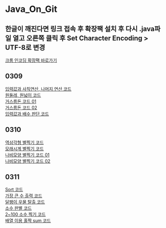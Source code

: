 # Java_On_Git

## 한글이 깨진다면 링크 접속 후 확장팩 설치 후 다시 .java파일 열고 오른쪽 클릭 후 Set Character Encoding > UTF-8로 변경
[크롬 인코딩 확장팩 바로가기](https://chrome.google.com/webstore/detail/set-character-encoding/bpojelgakakmcfmjfilgdlmhefphglae)

## 0309
[입력값과 사칙연산, 나머지 연산 코드](/0309/HomeworkMain01.java)<br>
[원둘레, 원넓이 코드](/0309/HomeworkMain02.java)<br>
[거스름돈 코드 01](/0309/HomeworkMain03a.java)<br>
[거스름돈 코드 02](/0309/HomeworkMain03b.java)<br>
[입력값과 배수 판단 코드](/0309/HomeworkMain04.java)<br>

## 0310
[역삼각형 별찍기 코드](/0310/HomeworkMain06.java)<br>
[모래시계 별찍기 코드](/0310/HomeworkMain07.java)<br>
[나비모양 별찍기 코드 01](/0310/HomeworkMain08a.java)<br>
[나비모양 별찍기 코드 02](/0310/HomeworkMain08b.java)<br>

## 0311
[Sort 코드](/0311/HomeworkMain0311a.java)<br>
[가장 큰 수 출력 코드](/0311/HomeworkMain0311b.java)<br>
[달팽이 우물 탈출 코드](/0311/HomeworkMain0311c.java)<br>
[소수 판별 코드](/0311/HomeworkMain0311d.java)<br>
[2~100 소수 찍기 코드](/0311/HomeworkMain0311e.java)<br>
[배열 이용 홀짝 sum 코드](/0311/HomeworkMain0311f.java)<br>
